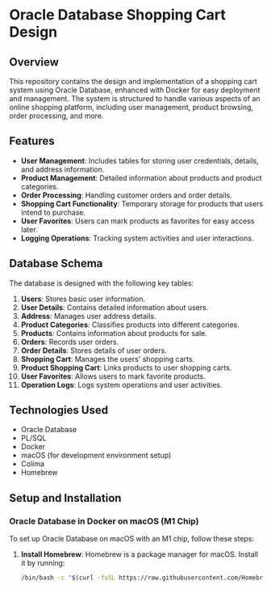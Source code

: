 # Oracle Database Shopping Cart Design

## Overview

This repository contains the design and implementation of a shopping cart system using Oracle Database, enhanced with Docker for easy deployment and management. The system is structured to handle various aspects of an online shopping platform, including user management, product browsing, order processing, and more.

## Features

- **User Management**: Includes tables for storing user credentials, details, and address information.
- **Product Management**: Detailed information about products and product categories.
- **Order Processing**: Handling customer orders and order details.
- **Shopping Cart Functionality**: Temporary storage for products that users intend to purchase.
- **User Favorites**: Users can mark products as favorites for easy access later.
- **Logging Operations**: Tracking system activities and user interactions.

## Database Schema

The database is designed with the following key tables:
1. **Users**: Stores basic user information.
2. **User Details**: Contains detailed information about users.
3. **Address**: Manages user address details.
4. **Product Categories**: Classifies products into different categories.
5. **Products**: Contains information about products for sale.
6. **Orders**: Records user orders.
7. **Order Details**: Stores details of user orders.
8. **Shopping Cart**: Manages the users' shopping carts.
9. **Product Shopping Cart**: Links products to user shopping carts.
10. **User Favorites**: Allows users to mark favorite products.
11. **Operation Logs**: Logs system operations and user activities.

## Technologies Used

- Oracle Database
- PL/SQL
- Docker
- macOS (for development environment setup)
- Colima
- Homebrew

## Setup and Installation

### Oracle Database in Docker on macOS (M1 Chip)

To set up Oracle Database on macOS with an M1 chip, follow these steps:

1. **Install Homebrew**:
   Homebrew is a package manager for macOS. Install it by running:
   ```bash
   /bin/bash -c "$(curl -fsSL https://raw.githubusercontent.com/Homebrew/install/HEAD/install.sh)"

